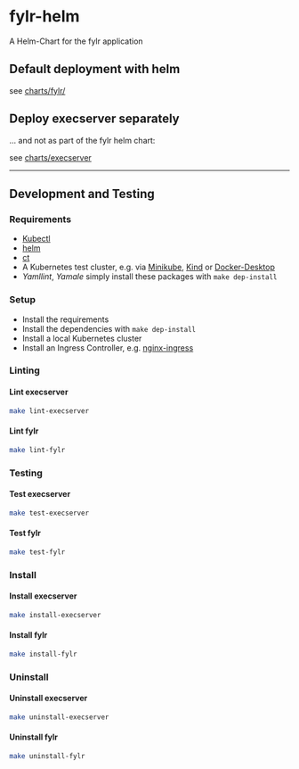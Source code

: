 # fylr-helm

A Helm-Chart for the fylr application

## Default deployment with helm
see [charts/fylr/](https://github.com/programmfabrik/fylr-helm/blob/main/charts/fylr/README.md)

## Deploy execserver separately
... and not as part of the fylr helm chart:

see [charts/execserver](https://github.com/programmfabrik/fylr-helm/tree/main/charts/execserver)

------

## Development and Testing

### Requirements

- [Kubectl](https://kubernetes.io/docs/tasks/tools/install-kubectl-linux/)
- [helm](https://github.com/helm/helm/)
- [ct](https://github.com/helm/chart-testing)
- A Kubernetes test cluster, e.g. via [Minikube](https://minikube.sigs.k8s.io/docs/start/), [Kind](https://kind.sigs.k8s.io/) or [Docker-Desktop](https://www.docker.com/products/docker-desktop/)
- *Yamllint*, *Yamale* simply install these packages with `make dep-install`

### Setup

- Install the requirements
- Install the dependencies with `make dep-install`
- Install a local Kubernetes cluster
- Install an Ingress Controller, e.g. [nginx-ingress](https://kubernetes.github.io/ingress-nginx/deploy/)

### Linting

#### Lint execserver

```bash
make lint-execserver
```

#### Lint fylr

```bash
make lint-fylr
```

### Testing

#### Test execserver

```bash
make test-execserver
```

#### Test fylr

```bash
make test-fylr
```

### Install

#### Install execserver

```bash
make install-execserver
```

#### Install fylr

```bash
make install-fylr
```

### Uninstall

#### Uninstall execserver

```bash
make uninstall-execserver
```

#### Uninstall fylr

```bash
make uninstall-fylr
```
